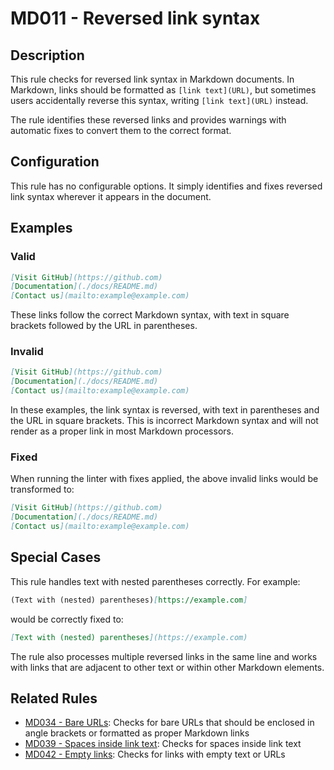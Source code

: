 # MD011 - Reversed link syntax

## Description

This rule checks for reversed link syntax in Markdown documents.
In Markdown, links should be formatted as `[link text](URL)`, but sometimes users accidentally reverse this syntax, writing `[link text](URL)` instead.

The rule identifies these reversed links and provides warnings with automatic fixes to convert them to the correct format.

## Configuration

This rule has no configurable options. It simply identifies and fixes reversed link syntax wherever it appears in the document.

## Examples

<!-- rumdl-disable MD011 -->

### Valid

```markdown
[Visit GitHub](https://github.com)
[Documentation](./docs/README.md)
[Contact us](mailto:example@example.com)
```

These links follow the correct Markdown syntax, with text in square brackets followed by the URL in parentheses.

### Invalid

```markdown
[Visit GitHub](https://github.com)
[Documentation](./docs/README.md)
[Contact us](mailto:example@example.com)
```

In these examples, the link syntax is reversed, with text in parentheses and the URL in square brackets. This is incorrect Markdown syntax and will not render as a proper link in most Markdown
processors.

### Fixed

When running the linter with fixes applied, the above invalid links would be transformed to:

```markdown
[Visit GitHub](https://github.com)
[Documentation](./docs/README.md)
[Contact us](mailto:example@example.com)
```

<!-- rumdl-enable MD011 -->

## Special Cases

This rule handles text with nested parentheses correctly. For example:

```markdown
(Text with (nested) parentheses)[https://example.com]
```

would be correctly fixed to:

```markdown
[Text with (nested) parentheses](https://example.com)
```

The rule also processes multiple reversed links in the same line and works with links that are adjacent to other text or within other Markdown elements.

## Related Rules

- [MD034 - Bare URLs](md034.md): Checks for bare URLs that should be enclosed in angle brackets or formatted as proper Markdown links
- [MD039 - Spaces inside link text](md039.md): Checks for spaces inside link text
- [MD042 - Empty links](md042.md): Checks for links with empty text or URLs
